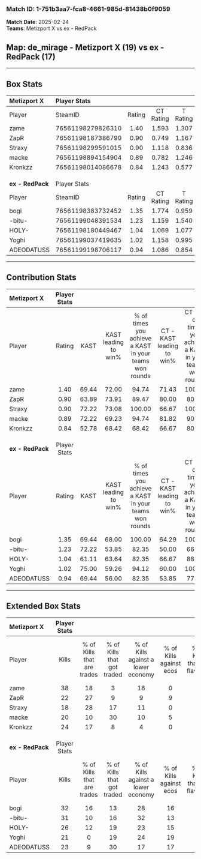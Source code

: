 ### Match ID: 1-751b3aa7-fca8-4661-985d-81438b0f9059  
**Match Date**: 2025-02-24  
**Teams**: Metizport X vs ex - RedPack  

## **Map**: de_mirage - Metizport X (19) vs ex - RedPack (17)  
---  

## Box Stats  

| **Metizport X**  | Player Stats      |        |           |          |       |       |       |         |        |      |     |
| :- | :- | :-: | :-: | :-: | :-: | :-: | :-: | :-: | :-: | :-: | :-: |
| Player           | SteamID           | Rating | CT Rating | T Rating | KAST  |  ADR  | Kills | Assists | Deaths | K/D  | HS% |
| zame             | 76561198279826310 |  1.40  |   1.593   |  1.307   | 69.44 | 100.2 |  38   |    6    |   28   | 1.36 | 28  |
| ZapR             | 76561198187386790 |  0.90  |   0.749   |  1.167   | 63.89 | 58.0  |  22   |    4    |   24   | 0.92 | 72  |
| Straxy           | 76561198299591015 |  0.90  |   1.118   |  0.836   | 72.22 | 63.6  |  18   |    7    |   23   | 0.78 | 27  |
| macke            | 76561198894154904 |  0.89  |   0.782   |  1.246   | 72.22 | 74.1  |  20   |   12    |   30   | 0.67 | 50  |
| Kronkzz          | 76561198014086678 |  0.84  |   1.243   |  0.577   | 52.78 | 72.9  |  24   |    3    |   29   | 0.83 | 54  |
|                  |                   |        |           |          |       |       |       |         |        |      |     |
|                  |                   |        |           |          |       |       |       |         |        |      |     |
|                  |                   |        |           |          |       |       |       |         |        |      |     |
| **ex - RedPack** | Player Stats      |        |           |          |       |       |       |         |        |      |     |
| Player           | SteamID           | Rating | CT Rating | T Rating | KAST  |  ADR  | Kills | Assists | Deaths | K/D  | HS% |
| bogi             | 76561198383732452 |  1.35  |   1.774   |  0.959   | 69.44 | 86.5  |  32   |    7    |   19   | 1.68 | 37  |
| -bitu-           | 76561199048391534 |  1.23  |   1.159   |  1.540   | 72.22 | 95.0  |  31   |    9    |   29   | 1.07 | 35  |
| HOLY-            | 76561198180449467 |  1.04  |   1.069   |  1.077   | 61.11 | 79.0  |  26   |    9    |   25   | 1.04 | 57  |
| Yoghi            | 76561199037419635 |  1.02  |   1.158   |  0.995   | 75.00 | 69.3  |  21   |    8    |   23   | 0.91 | 42  |
| ADEODATUSS       | 76561199198706117 |  0.94  |   1.086   |  0.854   | 69.44 | 65.1  |  23   |    3    |   27   | 0.85 | 47  |
---  

## Contribution Stats  

| **Metizport X**  | Player Stats |       |                      |                                                        |                           |                                                             |                          |                                                            |
| :- | :-: | :-: | :-: | :-: | :-: | :-: | :-: | :-: |
| Player           |    Rating    | KAST  | KAST leading to win% | % of times you achieve a KAST in your teams won rounds | CT - KAST leading to win% | CT - % of times you achieve a KAST in your teams won rounds | T - KAST leading to win% | T - % of times you achieve a KAST in your teams won rounds |
| zame             |     1.40     | 69.44 |        72.00         |                         94.74                          |           71.43           |                           100.00                            |          72.73           |                           88.89                            |
| ZapR             |     0.90     | 63.89 |        73.91         |                         89.47                          |           80.00           |                            80.00                            |          69.23           |                           100.00                           |
| Straxy           |     0.90     | 72.22 |        73.08         |                         100.00                         |           66.67           |                           100.00                            |          81.82           |                           100.00                           |
| macke            |     0.89     | 72.22 |        69.23         |                         94.74                          |           81.82           |                            90.00                            |          60.00           |                           100.00                           |
| Kronkzz          |     0.84     | 52.78 |        68.42         |                         68.42                          |           66.67           |                            80.00                            |          71.43           |                           55.56                            |
|                  |              |       |                      |                                                        |                           |                                                             |                          |                                                            |
|                  |              |       |                      |                                                        |                           |                                                             |                          |                                                            |
|                  |              |       |                      |                                                        |                           |                                                             |                          |                                                            |
| **ex - RedPack** | Player Stats |       |                      |                                                        |                           |                                                             |                          |                                                            |
| Player           |    Rating    | KAST  | KAST leading to win% | % of times you achieve a KAST in your teams won rounds | CT - KAST leading to win% | CT - % of times you achieve a KAST in your teams won rounds | T - KAST leading to win% | T - % of times you achieve a KAST in your teams won rounds |
| bogi             |     1.35     | 69.44 |        68.00         |                         100.00                         |           64.29           |                           100.00                            |          72.73           |                           100.00                           |
| -bitu-           |     1.23     | 72.22 |        53.85         |                         82.35                          |           50.00           |                            66.67                            |          57.14           |                           100.00                           |
| HOLY-            |     1.04     | 61.11 |        63.64         |                         82.35                          |           66.67           |                            88.89                            |          60.00           |                           75.00                            |
| Yoghi            |     1.02     | 75.00 |        59.26         |                         94.12                          |           60.00           |                           100.00                            |          58.33           |                           87.50                            |
| ADEODATUSS       |     0.94     | 69.44 |        56.00         |                         82.35                          |           53.85           |                            77.78                            |          58.33           |                           87.50                            |
---  

## Extended Box Stats  

| **Metizport X**  | Player Stats |                            |                            |                                    |                         |                              |                                 |        |                             |                                     |                          |                               |                            |
| :- | :-: | :-: | :-: | :-: | :-: | :-: | :-: | :-: | :-: | :-: | :-: | :-: | :-: |
| Player           |    Kills     | % of Kills that are trades | % of Kills that got traded | % of Kills against a lower economy | % of Kills against ecos | % of Kills that are flawless | % of Kills that are close duels | Deaths | % of Deaths that get traded | % of Deaths against a lower economy | % of Deaths against ecos | % of Deaths that are flawless | % of Deaths that are close |
| zame             |      38      |             18             |             3              |                 16                 |            0            |              63              |                3                |   28   |             11              |                 18                  |            4             |              89               |             0              |
| ZapR             |      22      |             27             |             9              |                 9                  |            9            |              82              |                9                |   24   |             17              |                 21                  |            4             |              71               |             0              |
| Straxy           |      18      |             28             |             17             |                 11                 |            0            |              67              |                0                |   23   |             22              |                  9                  |            0             |              57               |             9              |
| macke            |      20      |             10             |             30             |                 10                 |            5            |              60              |               15                |   30   |             27              |                 17                  |            3             |              53               |             13             |
| Kronkzz          |      24      |             17             |             8              |                 4                  |            0            |              75              |                8                |   29   |             17              |                 14                  |            0             |              59               |             7              |
|                  |              |                            |                            |                                    |                         |                              |                                 |        |                             |                                     |                          |                               |                            |
|                  |              |                            |                            |                                    |                         |                              |                                 |        |                             |                                     |                          |                               |                            |
|                  |              |                            |                            |                                    |                         |                              |                                 |        |                             |                                     |                          |                               |                            |
| **ex - RedPack** | Player Stats |                            |                            |                                    |                         |                              |                                 |        |                             |                                     |                          |                               |                            |
| Player           |    Kills     | % of Kills that are trades | % of Kills that got traded | % of Kills against a lower economy | % of Kills against ecos | % of Kills that are flawless | % of Kills that are close duels | Deaths | % of Deaths that get traded | % of Deaths against a lower economy | % of Deaths against ecos | % of Deaths that are flawless | % of Deaths that are close |
| bogi             |      32      |             16             |             13             |                 28                 |           16            |              56              |                9                |   19   |              5              |                 11                  |            5             |              58               |             5              |
| -bitu-           |      31      |             10             |             16             |                 32                 |           13            |              81              |                0                |   29   |             17              |                 21                  |            14            |              86               |             10             |
| HOLY-            |      26      |             12             |             19             |                 23                 |           15            |              69              |               12                |   25   |              8              |                 12                  |            8             |              68               |             4              |
| Yoghi            |      21      |             0              |             19             |                 24                 |           19            |              62              |                0                |   23   |             17              |                 13                  |            9             |              70               |             9              |
| ADEODATUSS       |      23      |             9              |             30             |                 17                 |           17            |              65              |                9                |   27   |              7              |                  7                  |            4             |              63               |             4              |
